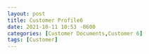 ```yaml
---
layout: post
title: Customer Profile6
date: 2021-10-11 10:53 -0600
categories: [Customer Documents,Customer 6]
tags: [Customer]
---
```

